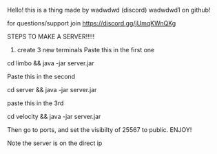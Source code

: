Hello! this is a thing made by wadwdwd (discord) wadwdwd1 on github!


for questions/support
join 
https://discord.gg/jUmqKWnQKg


STEPS TO MAKE A SERVER!!!!!

1. create 3 new terminals
Paste this in the first one

cd limbo && java -jar server.jar

Paste this in the second

cd server && java -jar server.jar

paste this in the 3rd

cd velocity && java -jar server.jar

Then go to ports, and set the visibilty of 25567 to public.
ENJOY!

Note the server is on the direct ip
